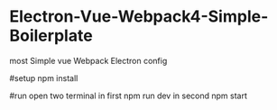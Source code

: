 # Electron-Vue-Webpack4-Simple-Boilerplate
most Simple vue Webpack Electron config

#setup
npm install

#run
open two terminal 
in first
npm run dev
in second
npm start
